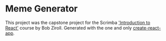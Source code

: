 # Meme Generator

This project was the capstone project for the Scrimba ['Introduction to React'](https://scrimba.com/g/glearnreact) course by Bob Ziroll. Generated with the one and only [create-react-app](https://github.com/facebook/create-react-app).
